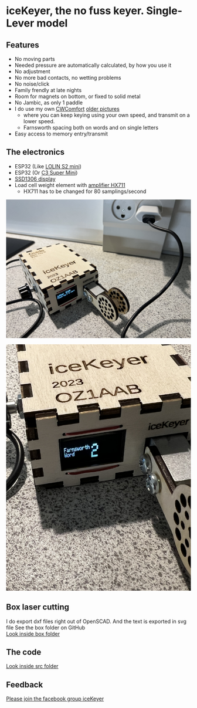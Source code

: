 # iceKeyer, the no fuss keyer. Single-Lever model

## Features
- No moving parts
- Needed pressure are automatically calculated, by how you use it
- No adjustment
- No more bad contacts, no wetting problems
- No noise/click
- Family frendly at late nights
- Room for magnets on bottom, or fixed to solid metal
- No Jambic, as only 1 paddle
- I do use my own [CWComfort](https://www.fihl.net/cw/) [older pictures](https://www.fihl.net/CWComfort/) 
  - where you can keep keying using your own speed, and transmit on a lower speed. 
  - Farnsworth spacing both on words and on single letters
- Easy access to memory entry/transmit

## The electronics
- ESP32 (Like [LOLIN S2 mini](https://www.aliexpress.com/item/1005004912486444.html))
- ESP32 (Or [C3 Super Mini](https://www.aliexpress.com/item/1005006391993583.html))
- [SSD1306 display](https://www.aliexpress.com/item/1005003660103053.html)
- Load cell weight element with [amplifier HX711](https://www.aliexpress.com/item/1005005990833147.html) 
  - HX711 has to be changed for 80 samplings/second

![iceKeyer](picts/Paddle/iceKeyer1.jpeg "iceKeyer boxing")

![iceKeyer](picts/Paddle/iceKeyer2.jpeg "iceKeyer menu example")

## Box laser cutting
I do export dxf files right out of OpenSCAD. 
And the text is exported in svg file 
See the box folder on GitHub  
[Look inside box folder](https://github.com/Fihl/iceKeyer)  

## The code
[Look inside src folder](https://github.com/Fihl/iceKeyer)

## Feedback
[Please join the facebook group iceKeyer](https://www.facebook.com/groups/oz1aab)
